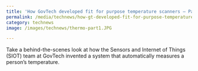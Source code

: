 ```yaml
---
title: 'How GovTech developed fit for purpose temperature scanners – Part 1'
permalink: /media/technews/how-gt-developed-fit-for-purpose-temperature-scanners-part-1
category: technews
image: /images/technews/thermo-part1.JPG

---
```



Take a behind-the-scenes look at how the Sensors and Internet of Things (SIOT) team at GovTech invented a system that automatically measures a person’s temperature.
